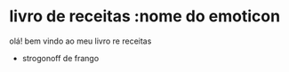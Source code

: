
# livro de receitas :nome do emoticon

olá! bem vindo ao meu livro re receitas
 - strogonoff de frango
